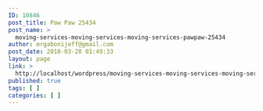 ```yaml
---
ID: 10846
post_title: Paw Paw 25434
post_name: >
  moving-services-moving-services-moving-services-pawpaw-25434
author: mrgabonijeff@gmail.com
post_date: 2018-03-28 01:49:33
layout: page
link: >
  http://localhost/wordpress/moving-services-moving-services-moving-services-pawpaw-25434/
published: true
tags: [ ]
categories: [ ]
---
```

